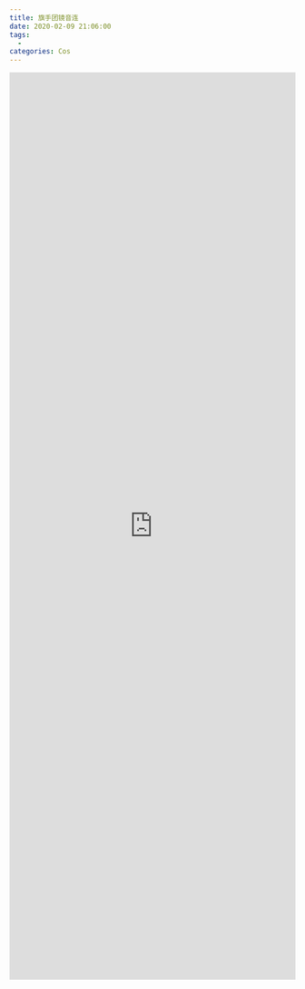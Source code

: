 ```yaml
---
title: 旗手团镜音连
date: 2020-02-09 21:06:00
tags:
  -
categories: Cos
---
```


<iframe style="border: 0; width: 100%; height: 1600px;" src="https://t.bilibili.com/h5/dynamic/detail/54503967?tab=1&type=2"/>
